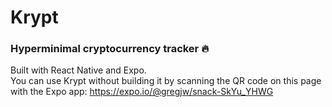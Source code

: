 # Krypt
### Hyperminimal cryptocurrency tracker 🔥

  
Built with React Native and Expo.  
You can use Krypt without building it by scanning the QR code on this page with the Expo app: https://expo.io/@gregjw/snack-SkYu_YHWG
